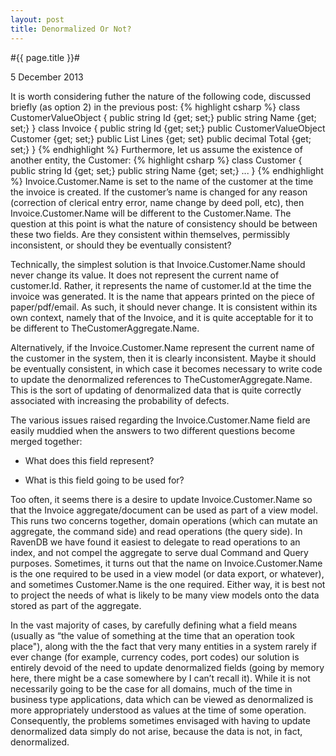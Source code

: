```yaml
---
layout: post
title: Denormalized Or Not?
---
```


#{{ page.title }}#

<p class="meta">5 December 2013</p>

It is worth considering futher the nature of the following code, discussed briefly (as option 2) in the previous post:
{% highlight csharp %}
class CustomerValueObject
{
	public string Id {get; set;}
	public string Name {get; set;}
}
class Invoice
{
	public string Id {get; set;}
	public CustomerValueObject Customer {get; set;}
	public List<InvoiceLine> Lines {get; set}
	public decimal Total {get; set;}
}
{% endhighlight %}
Furthermore, let us assume the existence of another entity, the Customer:
{% highlight csharp %}
class Customer
{
	public string Id {get; set;}
	public string Name {get; set;}
	...
}
{% endhighlight %}
Invoice.Customer.Name is set to the name of the customer at the time the invoice is created. If the customer’s name is changed for any reason (correction of clerical entry error, name change by deed poll, etc), then Invoice.Customer.Name will be different to the Customer.Name. The question at this point is what the nature of consistency should be between these two fields. Are they consistent within themselves, permissibly inconsistent, or should they be eventually consistent?

Technically, the simplest solution is that Invoice.Customer.Name should never change its value. It does not represent the current name of customer.Id. Rather, it represents the name of customer.Id at the time the invoice was generated. It is the name that appears printed on the piece of paper/pdf/email. As such, it should never change. It is consistent within its own context, namely that of the Invoice, and it is quite acceptable for it to be different to TheCustomerAggregate.Name.

Alternatively, if the Invoice.Customer.Name represent the current name of the customer in the system, then it is clearly inconsistent. Maybe it should be eventually consistent, in which case it becomes necessary to write code to update the denormalized references to TheCustomerAggregate.Name. This is the sort of updating of denormalized data that is quite correctly associated with increasing the probability of defects.

The various issues raised regarding the Invoice.Customer.Name field are easily muddied when the answers to two different questions become merged together:

* What does this field represent?

* What is this field going to be used for?

Too often, it seems there is a desire to update Invoice.Customer.Name so that the Invoice aggregate/document can be used as part of a view model. This runs two concerns together, domain operations (which can mutate an aggregate, the command side) and read operations (the query side). In RavenDB we have found it easiest to delegate to read operations to an index, and not compel the aggregate to serve dual Command and Query purposes. Sometimes, it turns out that the name on Invoice.Customer.Name is the one required to be used in a view model (or data export, or whatever), and sometimes Customer.Name is the one required. Either way, it is best not to project the needs of what is likely to be many view models onto the data stored as part of the aggregate.

 In the vast majority of cases, by carefully defining what a field means (usually as “the value of something at the time that an operation took place"), along with the the fact that very many entities in a system rarely if ever change (for example, currency codes, port codes) our solution is entirely devoid of the need to update denormalized fields (going by memory here, there might be a case somewhere by I can’t recall it). While it is not necessarily going to be the case for all domains, much of the time in business type applications, data which can be viewed as denormalized is more appropriately understood as values at the time of some operation. Consequently, the problems sometimes envisaged with having to update denormalized data simply do not arise, because the data is not, in fact, denormalized.

